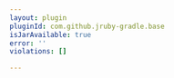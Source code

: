 ```yaml
---
layout: plugin
pluginId: com.github.jruby-gradle.base
isJarAvailable: true
error: ''
violations: []

---
```

